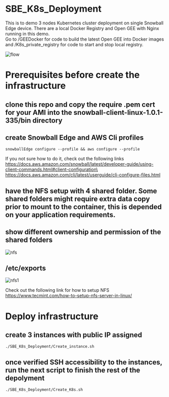 # SBE_K8s_Deployment

This is to demo 3 nodes Kubernetes cluster deployment on single Snowball Edge device. There are a local Docker Registry and Open GEE with Nginx running in this demo.\
Go to /GEEDocker for code to build the latest Open GEE into Docker images and /K8s_private_registry for code to start and stop local registry.

![flow][flow]
# Prerequisites before create the infrastructure

## clone this repo and copy the require .pem cert for your AMI into the snowball-client-linux-1.0.1-335/bin directory

## create Snowball Edge and AWS Cli profiles

    snowballEdge configure --profile && aws configure --profile

If you not sure how to do it, check out the following links\
https://docs.aws.amazon.com/snowball/latest/developer-guide/using-client-commands.html#client-configuration\
https://docs.aws.amazon.com/cli/latest/userguide/cli-configure-files.html

## have the NFS setup with 4 shared folder. Some shared folders might require extra data copy prior to mount to the container, this is depended on your application requirements.
## show different ownership and permission of the shared folders
![nfs][nfs]

## /etc/exports
![nfs1][nfs1]

Check out the following link for how to setup NFS\
https://www.tecmint.com/how-to-setup-nfs-server-in-linux/

# Deploy infrastructure

## create 3 instances with public IP assigned

    ./SBE_K8s_Deployment/Create_instance.sh

## once verified SSH accessibility to the instances, run the next script to finish the rest of the depolyment 

    ./SBE_K8s_Deployment/Create_K8s.sh

[flow]: https://user-images.githubusercontent.com/64214379/93840135-8a866900-fc4c-11ea-81c5-2d14f8c0d06b.png
[nfs]: https://user-images.githubusercontent.com/64214379/94060523-54a6c900-fda1-11ea-9268-0ccbeabbaefb.png
[nfs1]: https://user-images.githubusercontent.com/64214379/94060533-58d2e680-fda1-11ea-9a34-836cc1273797.png
